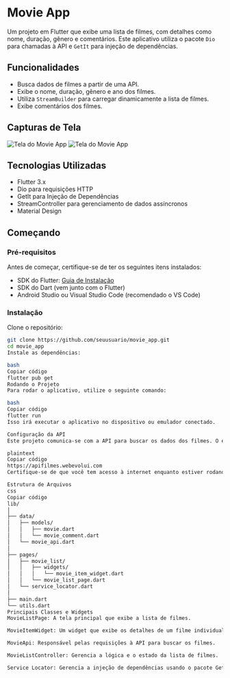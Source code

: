 # Movie App

Um projeto em Flutter que exibe uma lista de filmes, com detalhes como nome, duração, gênero e comentários. Este aplicativo utiliza o pacote `Dio` para chamadas à API e `GetIt` para injeção de dependências.

## Funcionalidades
- Busca dados de filmes a partir de uma API.
- Exibe o nome, duração, gênero e ano dos filmes.
- Utiliza `StreamBuilder` para carregar dinamicamente a lista de filmes.
- Exibe comentários dos filmes.

## Capturas de Tela
![Tela do Movie App](screenshots/screenshot1.png)
![Tela do Movie App](screenshots/screenshot2.png)

## Tecnologias Utilizadas
- Flutter 3.x
- Dio para requisições HTTP
- GetIt para Injeção de Dependências
- StreamController para gerenciamento de dados assíncronos
- Material Design

## Começando

### Pré-requisitos
Antes de começar, certifique-se de ter os seguintes itens instalados:
- SDK do Flutter: [Guia de Instalação](https://flutter.dev/docs/get-started/install)
- SDK do Dart (vem junto com o Flutter)
- Android Studio ou Visual Studio Code (recomendado o VS Code)

### Instalação
Clone o repositório:

```bash
git clone https://github.com/seuusuario/movie_app.git
cd movie_app
Instale as dependências:

bash
Copiar código
flutter pub get
Rodando o Projeto
Para rodar o aplicativo, utilize o seguinte comando:

bash
Copiar código
flutter run
Isso irá executar o aplicativo no dispositivo ou emulador conectado.

Configuração da API
Este projeto comunica-se com a API para buscar os dados dos filmes. O endpoint da API utilizado é:

plaintext
Copiar código
https://apifilmes.webevolui.com
Certifique-se de que você tem acesso à internet enquanto estiver rodando o aplicativo. A API retorna uma lista de filmes, que será exibida no aplicativo.

Estrutura de Arquivos
css
Copiar código
lib/
│
├── data/
│   ├── models/
│   │   ├── movie.dart
│   │   └── movie_comment.dart
│   └── movie_api.dart
│
├── pages/
│   ├── movie_list/
│   │   ├── widgets/
│   │   │   └── movie_item_widget.dart
│   │   └── movie_list_page.dart
│   └── service_locator.dart
│
├── main.dart
└── utils.dart
Principais Classes e Widgets
MovieListPage: A tela principal que exibe a lista de filmes.

MovieItemWidget: Um widget que exibe os detalhes de um filme individual.

MovieApi: Responsável pelas requisições à API para buscar os filmes.

MovieListController: Gerencia a lógica e o estado da lista de filmes.

Service Locator: Gerencia a injeção de dependências usando o pacote GetIt.